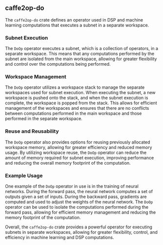 ## caffe2op-do

The `caffe2op-do` crate defines an operator used
in DSP and machine learning computations that
executes a subnet in a separate workspace.

### Subnet Execution

The `DoOp` operator executes a subnet, which is
a collection of operators, in a separate
workspace. This means that any computations
performed by the subnet are isolated from the main
workspace, allowing for greater flexibility and
control over the computations being performed.

### Workspace Management

The `DoOp` operator utilizes a workspace stack to
manage the separate workspaces used for subnet
execution. When executing the subnet, a new
workspace is pushed onto the stack, and when the
subnet execution is complete, the workspace is
popped from the stack. This allows for efficient
management of the workspaces and ensures that
there are no conflicts between computations
performed in the main workspace and those
performed in the separate workspace.

### Reuse and Reusability

The `DoOp` operator also provides options for
reusing previously allocated workspace memory,
allowing for greater efficiency and reduced memory
usage. By utilizing workspace reuse, the `DoOp`
operator can reduce the amount of memory required
for subnet execution, improving performance and
reducing the overall memory footprint of the
computation.

### Example Usage

One example of the `DoOp` operator in use is in
the training of neural networks. During the
forward pass, the neural network computes a set of
outputs given a set of inputs. During the backward
pass, gradients are computed and used to adjust
the weights of the neural network. The `DoOp`
operator can be used to isolate the computations
performed during the forward pass, allowing for
efficient memory management and reducing the
memory footprint of the computation.

Overall, the `caffe2op-do` crate provides
a powerful operator for executing subnets in
separate workspaces, allowing for greater
flexibility, control, and efficiency in machine
learning and DSP computations.

